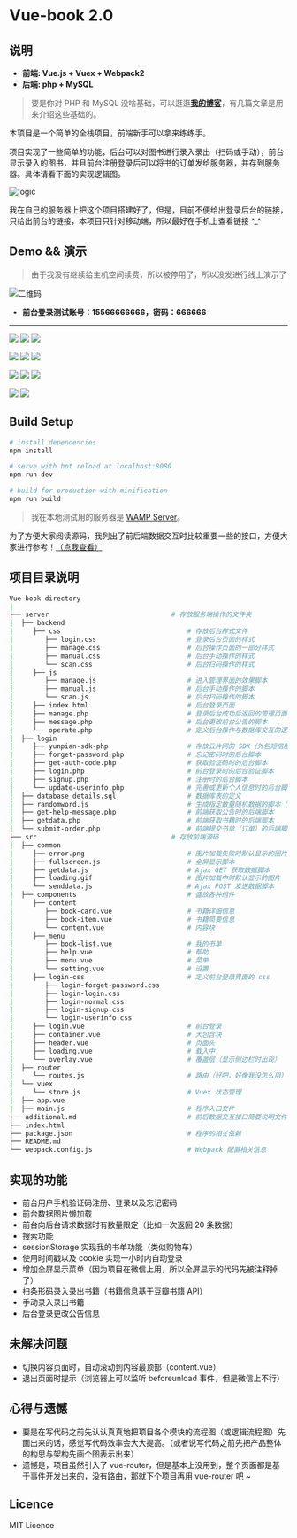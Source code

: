 # Vue-book 2.0

## 说明

* **前端: Vue.js + Vuex + Webpack2**
* **后端: php + MySQL**

> 要是你对 PHP 和 MySQL 没啥基础，可以逛逛[**我的博客**](http://blog.percymong.com/archives/)，有几篇文章是用来介绍这些基础的。

本项目是一个简单的全栈项目，前端新手可以拿来练练手。

项目实现了一些简单的功能，后台可以对图书进行录入录出（扫码或手动），前台显示录入的图书，并且前台注册登录后可以将书的订单发给服务器，并存到服务器。具体请看下面的实现逻辑图。

![logic](https://github.com/percy507/vue-book/blob/master/_image/simple-logic.png)

我在自己的服务器上把这个项目搭建好了，但是，目前不便给出登录后台的链接，只给出前台的链接，本项目只针对移动端，所以最好在手机上查看链接 ^_^

## Demo && 演示

> 由于我没有继续给主机空间续费，所以被停用了，所以没发进行线上演示了

![二维码](https://github.com/percy507/vue-book/blob/master/_image/qr_code.png)

* **前台登录测试账号：15566666666，密码：666666**

---

<img src="https://github.com/percy507/vue-book/blob/master/_image/1.png" > <img src="https://github.com/percy507/vue-book/blob/master/_image/2.png" > <img src="https://github.com/percy507/vue-book/blob/master/_image/3.png" >

<img src="https://github.com/percy507/vue-book/blob/master/_image/4.png" > <img src="https://github.com/percy507/vue-book/blob/master/_image/5.png" > <img src="https://github.com/percy507/vue-book/blob/master/_image/6.png" >

<img src="https://github.com/percy507/vue-book/blob/master/_image/7.png" > <img src="https://github.com/percy507/vue-book/blob/master/_image/8.png" > <img src="https://github.com/percy507/vue-book/blob/master/_image/9.png" >

<img src="https://github.com/percy507/vue-book/blob/master/_image/10.png" > <img src="https://github.com/percy507/vue-book/blob/master/_image/11.png" >


## Build Setup

``` bash
# install dependencies
npm install

# serve with hot reload at localhost:8080
npm run dev

# build for production with minification
npm run build
```

> 我在本地测试用的服务器是 [WAMP Server](http://www.wampserver.com/en/)。

为了方便大家阅读源码，我列出了前后端数据交互时比较重要一些的接口，方便大家进行参考！[（点我查看）](additional.md)

## 项目目录说明

```bash
Vue-book directory
|
├── server                               # 存放服务端操作的文件夹
|  ├── backend               
|     ├── css                                # 存放后台样式文件
|        ├── login.css                       # 登录后台页面的样式
|        ├── manage.css                      # 后台操作页面的一部分样式
|        ├── manual.css                      # 后台手动操作的样式
|        └── scan.css                        # 后台扫码操作的样式
|     ├── js
|        ├── manage.js                       # 进入管理界面的效果脚本
|        ├── manual.js                       # 后台手动操作的脚本
|        └── scan.js                         # 后台扫码操作的脚本
|     ├── index.html                         # 后台登录页面
|     ├── manage.php                         # 登录后台成功后返回的管理页面
|     ├── message.php                        # 后台更改前台公告的脚本
|     └── operate.php                        # 定义后台操作与数据库交互的逻辑
|  ├── login
|     ├── yunpian-sdk-php                    # 存放云片网的 SDK（外包短信服务）
|     ├── forget-password.php                # 忘记密码时的后台脚本
|     ├── get-auth-code.php                  # 获取验证码时的后台脚本
|     ├── login.php                          # 前台登录时的后台验证脚本
|     ├── signup.php                         # 注册时的后台脚本
|     └── update-userinfo.php                # 完善或更新个人信息时的后台脚本
|  ├── database_details.sql                  # 数据库表的定义
|  ├── randomword.js                         # 生成指定数量随机数据的脚本（测试时可用） 
|  ├── get-help-message.php                  # 前端获取公告时的后端脚本
|  ├── getdata.php                           # 前端获取书籍时的后端脚本
|  └── submit-order.php                      # 前端提交书单（订单）的后端脚本
├── src                                  # 存放前端源码
|  ├── common
|     ├── error.png                          # 图片加载失败时默认显示的图片
|     ├── fullscreen.js                      # 全屏显示脚本
|     ├── getdata.js                         # Ajax GET 获取数据脚本
|     ├── loading.gif                        # 图片加载中时默认显示的图片
|     └── senddata.js                        # Ajax POST 发送数据脚本
|  ├── components                            # 盛放各种组件
|     ├── content                            
|        ├── book-card.vue                   # 书籍详细信息
|        ├── book-item.vue                   # 书籍简要信息
|        └── content.vue                     # 内容块
|     ├── menu
|        ├── book-list.vue                   # 我的书单
|        ├── help.vue                        # 帮助
|        ├── menu.vue                        # 菜单
|        └── setting.vue                     # 设置
|     ├── login-css                          # 定义前台登录界面的 css
|        ├── login-forget-password.css
|        ├── login-login.css
|        ├── login-normal.css
|        ├── login-signup.css
|        └── login-userinfo.css
|     ├── login.vue                          # 前台登录
|     ├── container.vue                      # 大包含块
|     ├── header.vue                         # 页面头
|     ├── loading.vue                        # 载入中
|     └── overlay.vue                        # 覆盖层（显示侧边栏时出现）
|  ├── router                              
|     └── routes.js                          # 路由（好吧，好像我没怎么用）
|  └── vuex
|     └── store.js                           # Vuex 状态管理
|  ├── app.vue
|  ├── main.js                               # 程序入口文件
├── additional.md                            # 前后数据交互接口简要说明文件
├── index.html
├── package.json                             # 程序的相关依赖
├── README.md
└── webpack.config.js                        # Webpack 配置相关信息
```

## 实现的功能

* 前台用户手机验证码注册、登录以及忘记密码
* 前台数据图片懒加载
* 前台向后台请求数据时有数量限定（比如一次返回 20 条数据）
* 搜索功能
* sessionStorage 实现我的书单功能（类似购物车）
* 使用时间戳以及 cookie 实现一小时内自动登录
* 增加全屏显示菜单（因为项目在微信上用，所以全屏显示的代码先被注释掉了）
* 扫条形码录入录出书籍（书籍信息基于豆瓣书籍 API）
* 手动录入录出书籍
* 后台登录更改公告信息

## 未解决问题

* 切换内容页面时，自动滚动到内容最顶部（content.vue）
* 退出页面时提示（浏览器上可以监听 beforeunload 事件，但是微信上不行）

## 心得与遗憾

* 要是在写代码之前先认认真真地把项目各个模块的流程图（或逻辑流程图）先画出来的话，感觉写代码效率会大大提高。（或者说写代码之前先把产品整体的构思与架构先画个图表示出来）
* 遗憾是，项目虽然引入了 vue-router，但是基本上没用到，整个页面都是基于事件开发出来的，没有路由，那就下个项目再用 vue-router 吧 ~

## Licence

MIT Licence

